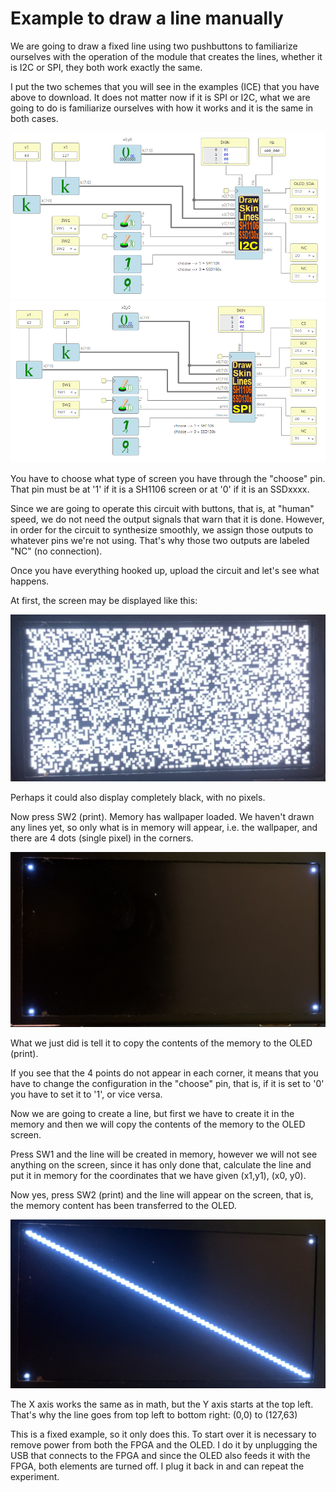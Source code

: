 
# Example to draw a line manually

We are going to draw a fixed line using two pushbuttons to familiarize ourselves with the operation of the module that creates the lines, whether it is I2C or SPI, they both work exactly the same.

I put the two schemes that you will see in the examples (ICE) that you have above to download. It does not matter now if it is SPI or I2C, what we are going to do is familiarize ourselves with how it works and it is the same in both cases.

![](https://github.com/Democrito/repositorios/blob/master/OLED/Lines/Simple_examples/img/example%20manual%20line%20OLED%20I2C.PNG)
![](https://github.com/Democrito/repositorios/blob/master/OLED/Lines/Simple_examples/img/simple%20draw%20line%20SPI.PNG)

You have to choose what type of screen you have through the "choose" pin. That pin must be at '1' if it is a SH1106 screen or at '0' if it is an SSDxxxx.

Since we are going to operate this circuit with buttons, that is, at "human" speed, we do not need the output signals that warn that it is done. However, in order for the circuit to synthesize smoothly, we assign those outputs to whatever pins we're not using. That's why those two outputs are labeled "NC" (no connection).

Once you have everything hooked up, upload the circuit and let's see what happens.

At first, the screen may be displayed like this:

![](https://github.com/Democrito/repositorios/blob/master/OLED/Lines/Simple_examples/img/snow.jpg)

Perhaps it could also display completely black, with no pixels.

Now press SW2 (print). Memory has wallpaper loaded. We haven't drawn any lines yet, so only what is in memory will appear, i.e. the wallpaper, and there are 4 dots (single pixel) in the corners.

![](https://github.com/Democrito/repositorios/blob/master/OLED/Lines/Simple_examples/img/4-dots.jpg)

What we just did is tell it to copy the contents of the memory to the OLED (print).

If you see that the 4 points do not appear in each corner, it means that you have to change the configuration in the "choose" pin, that is, if it is set to '0' you have to set it to '1', or vice versa.

Now we are going to create a line, but first we have to create it in the memory and then we will copy the contents of the memory to the OLED screen.

Press SW1 and the line will be created in memory, however we will not see anything on the screen, since it has only done that, calculate the line and put it in memory for the coordinates that we have given (x1,y1), (x0, y0).

Now yes, press SW2 (print) and the line will appear on the screen, that is, the memory content has been transferred to the OLED.

![](https://github.com/Democrito/repositorios/blob/master/OLED/Lines/Simple_examples/img/diagonal.jpg)

The X axis works the same as in math, but the Y axis starts at the top left. That's why the line goes from top left to bottom right: (0,0) to (127,63)

This is a fixed example, so it only does this. To start over it is necessary to remove power from both the FPGA and the OLED. I do it by unplugging the USB that connects to the FPGA and since the OLED also feeds it with the FPGA, both elements are turned off. I plug it back in and can repeat the experiment.

